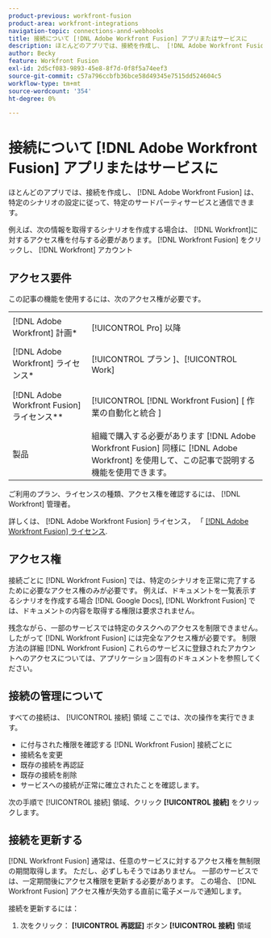 ```yaml
---
product-previous: workfront-fusion
product-area: workfront-integrations
navigation-topic: connections-annd-webhooks
title: 接続について [!DNL Adobe Workfront Fusion] アプリまたはサービスに
description: ほとんどのアプリでは、接続を作成し、 [!DNL Adobe Workfront Fusion] は、特定のシナリオの設定に従って、特定のサードパーティサービスと通信できます。
author: Becky
feature: Workfront Fusion
exl-id: 2d5cf083-9893-45e8-8f7d-0f8f5a74eef3
source-git-commit: c57a796ccbfb36bce58d49345e7515dd524604c5
workflow-type: tm+mt
source-wordcount: '354'
ht-degree: 0%

---
```


# 接続について [!DNL Adobe Workfront Fusion] アプリまたはサービスに

ほとんどのアプリでは、接続を作成し、 [!DNL Adobe Workfront Fusion] は、特定のシナリオの設定に従って、特定のサードパーティサービスと通信できます。

例えば、次の情報を取得するシナリオを作成する場合は、 [!DNL Workfront]に対するアクセス権を付与する必要があります。 [!DNL Workfront Fusion] をクリックし、 [!DNL Workfront] アカウント

## アクセス要件

この記事の機能を使用するには、次のアクセス権が必要です。

<table style="table-layout:auto">
 <col> 
 <col> 
 <tbody> 
  <tr> 
   <td role="rowheader">[!DNL Adobe Workfront] 計画*</td> 
   <td> <p>[!UICONTROL Pro] 以降</p> </td> 
  </tr> 
  <tr data-mc-conditions=""> 
   <td role="rowheader">[!DNL Adobe Workfront] ライセンス*</td> 
   <td> <p>[!UICONTROL プラン ]、[!UICONTROL Work]</p> </td> 
  </tr> 
  <tr> 
   <td role="rowheader">[!DNL Adobe Workfront Fusion] ライセンス**</td> 
   <td> <p>[!UICONTROL [!DNL Workfront Fusion] [ 作業の自動化と統合 ] </p> </td> 
  </tr> 
  <tr> 
   <td role="rowheader">製品</td> 
   <td>組織で購入する必要があります [!DNL Adobe Workfront Fusion] 同様に [!DNL Adobe Workfront] を使用して、この記事で説明する機能を使用できます。</td> 
  </tr>
 </tbody> 
</table>

ご利用のプラン、ライセンスの種類、アクセス権を確認するには、 [!DNL Workfront] 管理者。

詳しくは、 [!DNL Adobe Workfront Fusion] ライセンス， 「 [[!DNL Adobe Workfront Fusion] ライセンス](../../workfront-fusion/get-started/license-automation-vs-integration.md).

## アクセス権

接続ごとに [!DNL Workfront Fusion] では、特定のシナリオを正常に完了するために必要なアクセス権のみが必要です。 例えば、ドキュメントを一覧表示するシナリオを作成する場合 [!DNL Google Docs], [!DNL Workfront Fusion] では、ドキュメントの内容を取得する権限は要求されません。

残念ながら、一部のサービスでは特定のタスクへのアクセスを制限できません。 したがって [!DNL Workfront Fusion] には完全なアクセス権が必要です。 制限方法の詳細 [!DNL Workfront Fusion] これらのサービスに登録されたアカウントへのアクセスについては、アプリケーション固有のドキュメントを参照してください。

## 接続の管理について

すべての接続は、 [!UICONTROL 接続] 領域 ここでは、次の操作を実行できます。

* に付与された権限を確認する [!DNL Workfront Fusion] 接続ごとに
* 接続名を変更
* 既存の接続を再認証
* 既存の接続を削除
* サービスへの接続が正常に確立されたことを確認します。

次の手順で [!UICONTROL 接続] 領域、クリック <b>[!UICONTROL 接続]</b> をクリックします。

## 接続を更新する

[!DNL Workfront Fusion] 通常は、任意のサービスに対するアクセス権を無制限の期間取得します。 ただし、必ずしもそうではありません。 一部のサービスでは、一定期間後にアクセス権限を更新する必要があります。 この場合、 [!DNL Workfront Fusion] アクセス権が失効する直前に電子メールで通知します。

接続を更新するには：

1. 次をクリック： **[!UICONTROL 再認証]** ボタン **[!UICONTROL 接続]** 領域
